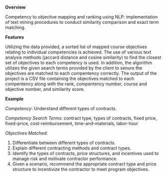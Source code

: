 **Overview**

Competency to objective mapping and ranking using NLP: implementation of text mining procedures to conduct similarity comparison and exact term matching.

**Features**

Utilizing the data provided, a sorted list of mapped course objectives relating to individual competencies is achieved. The use of various text analysis methods (jaccard distance and cosine similarity) to find the closest set of objectives to each competency is used. In addition, the algorithm utilizes the given search terms provided by the client to senure the objectives are matched to each compentency correctly. The output of the project is a CSV file containing the objectives matched to each compentency along with the rank, compentency number, course and objective number, and similarity score. 

**Example**

*Competency*: Understand different types of contracts.

*Competency Search Terms*: contract type, types of contracts, fixed price, fixed-price, cost-reimbursement, time-and-materials, labor-hour

*Objectives Matched*: 
1. Differentiate between different types of contracts. 
2. Explain different contracting methods and contract types.
3. Identify the types of contracts, price structures, and incentives used to manage risk and motivate contractor performance.
4. Given a scenario, recommend the appropriate contract type and price structure to incentivize the contractor to meet program objectives.
